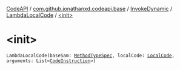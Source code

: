 [CodeAPI](../../../index.md) / [com.github.jonathanxd.codeapi.base](../../index.md) / [InvokeDynamic](../index.md) / [LambdaLocalCode](index.md) / [&lt;init&gt;](.)

# &lt;init&gt;

`LambdaLocalCode(baseSam: `[`MethodTypeSpec`](../../../com.github.jonathanxd.codeapi.common/-method-type-spec/index.md)`, localCode: `[`LocalCode`](../../-local-code/index.md)`, arguments: List<`[`CodeInstruction`](../../../com.github.jonathanxd.codeapi/-code-instruction.md)`>)`